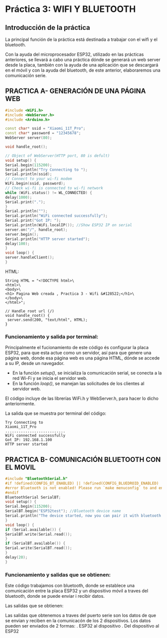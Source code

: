 # Práctica 3: WIFI Y BLUETOOTH

## Introducción de la práctica
La principal función de la práctica está destinada a trabajar con el wifi y el bluetooth.

Con la ayuda del microprocesador ESP32, utilizado en las prácticas anteriores, se llevará a cabo una práctica dónde se generará un web server desde la placa, también con la ayuda de una aplicación que se descargará en el móvil y con la ayuda del bluetooth, de este anterior, elaboraremos una comunicación serie.

## PRACTICA A- GENERACIÓN DE UNA PÁGINA WEB
```c++
#include <WiFi.h>
#include <WebServer.h>
#include <Arduino.h>

const char* ssid = "Xiaomi_11T_Pro"; 
const char* password = "12345678"; 
WebServer server(80);

void handle_root();

// Object of WebServer(HTTP port, 80 is defult)
void setup() {
Serial.begin(115200);
Serial.println("Try Connecting to ");
Serial.println(ssid);
// Connect to your wi-fi modem
WiFi.begin(ssid, password);
// Check wi-fi is connected to wi-fi network
while (WiFi.status() != WL_CONNECTED) {
delay(1000);
Serial.print(".");
}
Serial.println("");
Serial.println("WiFi connected successfully");
Serial.print("Got IP: ");
Serial.println(WiFi.localIP()); //Show ESP32 IP on serial
server.on("/", handle_root);
server.begin();
Serial.println("HTTP server started");
delay(100);
}
void loop() {
server.handleClient();
}
```
HTML:
```
String HTML = "<!DOCTYPE html>\
<html>\
<body>\
<h1> Pagina Web creada , Practica 3 - Wifi &#128522;</h1>\
</body>\
</html>";

// Handle root url (/)
void handle_root() {
 server.send(200, "text/html", HTML);
}
```
### Funcionamiento y salida por terminal:

Principalmente el fucionamiento de este código és configurar la placa ESP32, para que esta actue como un servidor, así para que genere una página web, donde esa página web es una página HTML, dónde se accede a su IP, desde un navegador.
- En la función *setup()*, se inicializa la comunicación serial, se conecta a la red Wi-Fi y se inicia el servidor web.
- En la función *loop()*, se manejan las solicitudes de los clientes al servidor web.

El código incluye de las librerías WiFi.h y WebServer.h, para hacer lo dicho anteriormente.

La salida que se muestra por terminal del código:

```
Try Connecting to 
Xiaomi_11T_Pro
...........................
WiFi connected successfully
Got IP: 192.168.1.100
HTTP server started
````

## PRACTICA B- COMUNICACIÓN BLUETOOTH CON EL MOVIL

```c++
#include "BluetoothSerial.h"
#if !defined(CONFIG_BT_ENABLED) || !defined(CONFIG_BLUEDROID_ENABLED)
#error Bluetooth is not enabled! Please run `make menuconfig` to and enable it
#endif
BluetoothSerial SerialBT;
void setup() {
Serial.begin(115200);
SerialBT.begin("ESP32test"); //Bluetooth device name
Serial.println("The device started, now you can pair it with bluetooth!");
}
void loop() {
if (Serial.available()) {
SerialBT.write(Serial.read());
}
if (SerialBT.available()) {
Serial.write(SerialBT.read());
}
delay(20);
}
```
### Funcionamiento y salidas que se obtienen:

Este código trabajamos con bluetooth, donde se establece una comunicación entre la placa ESP32 y un dispositivo móvil a traves del bluetooth, donde se puede enviar i recibir datos.

Las salidas que se obtienen:

Las salidas que obtenemos a traves del puerto serie son los datos de que se envian y reciben en la comunicacón de los 2 dispositivos. 
Los datos pueden ser enviados de 2 formas:
. ESP32 al dispositivo
. Del dispositivo al ESP32



